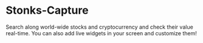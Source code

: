 # Stonks-Capture
Search along world-wide stocks and cryptocurrency and check their value real-time.
You can also add live widgets in your screen and customize them!
